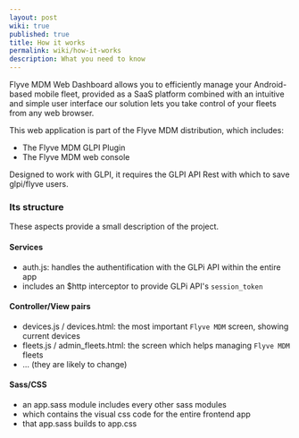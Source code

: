 ```yaml
---
layout: post
wiki: true
published: true
title: How it works
permalink: wiki/how-it-works
description: What you need to know
---
```


Flyve MDM Web Dashboard allows you to efficiently manage your Android-based mobile fleet, provided as a SaaS platform combined with an intuitive and simple user interface our solution lets you take control of your fleets from any web browser.

This web application is part of the Flyve MDM distribution, which includes:

* The Flyve MDM GLPI Plugin
* The Flyve MDM web console

Designed to work with GLPI, it requires the GLPI API Rest with which to save glpi/flyve users.

### Its structure

These aspects provide a small description of the project.

#### Services

* auth.js: handles the authentification with the GLPi API within the entire app
* includes an $http interceptor to provide GLPi API's `session_token`

#### Controller/View pairs

* devices.js / devices.html: the most important `Flyve MDM` screen, showing current devices
* fleets.js / admin_fleets.html: the screen which helps managing `Flyve MDM` fleets
* ... (they are likely to change)

#### Sass/CSS

* an app.sass module includes every other sass modules
* which contains the visual css code for the entire frontend app
* that app.sass builds to app.css